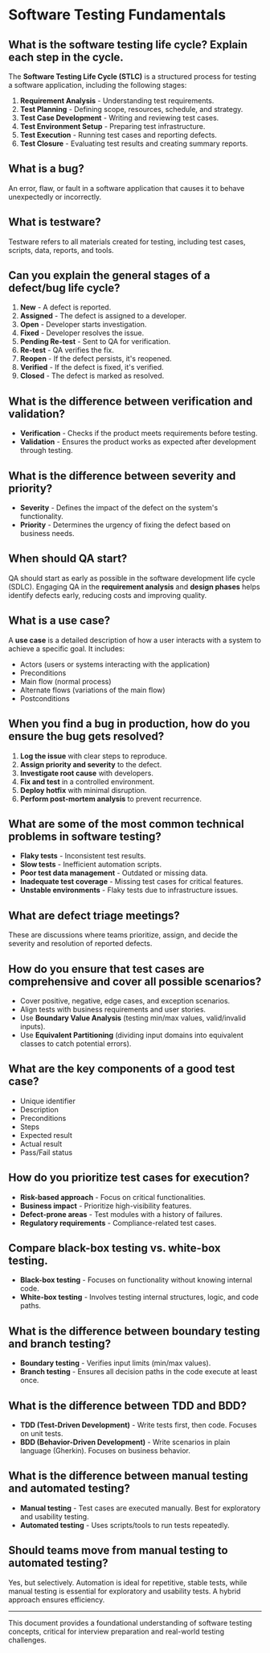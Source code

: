 # Software Testing Fundamentals

## What is the software testing life cycle? Explain each step in the cycle.

The **Software Testing Life Cycle (STLC)** is a structured process for testing a software application, including the following stages:

1. **Requirement Analysis** - Understanding test requirements.
2. **Test Planning** - Defining scope, resources, schedule, and strategy.
3. **Test Case Development** - Writing and reviewing test cases.
4. **Test Environment Setup** - Preparing test infrastructure.
5. **Test Execution** - Running test cases and reporting defects.
6. **Test Closure** - Evaluating test results and creating summary reports.

## What is a bug?

An error, flaw, or fault in a software application that causes it to behave unexpectedly or incorrectly.

## What is testware?

Testware refers to all materials created for testing, including test cases, scripts, data, reports, and tools.

## Can you explain the general stages of a defect/bug life cycle?

1. **New** - A defect is reported.
2. **Assigned** - The defect is assigned to a developer.
3. **Open** - Developer starts investigation.
4. **Fixed** - Developer resolves the issue.
5. **Pending Re-test** - Sent to QA for verification.
6. **Re-test** - QA verifies the fix.
7. **Reopen** - If the defect persists, it's reopened.
8. **Verified** - If the defect is fixed, it's verified.
9. **Closed** - The defect is marked as resolved.

## What is the difference between verification and validation?

- **Verification** - Checks if the product meets requirements before testing.
- **Validation** - Ensures the product works as expected after development through testing.

## What is the difference between severity and priority?

- **Severity** - Defines the impact of the defect on the system's functionality.
- **Priority** - Determines the urgency of fixing the defect based on business needs.

## When should QA start?

QA should start as early as possible in the software development life cycle (SDLC). Engaging QA in the **requirement analysis** and **design phases** helps identify defects early, reducing costs and improving quality.

## What is a use case?

A **use case** is a detailed description of how a user interacts with a system to achieve a specific goal. It includes:
- Actors (users or systems interacting with the application)
- Preconditions
- Main flow (normal process)
- Alternate flows (variations of the main flow)
- Postconditions

## When you find a bug in production, how do you ensure the bug gets resolved?

1. **Log the issue** with clear steps to reproduce.
2. **Assign priority and severity** to the defect.
3. **Investigate root cause** with developers.
4. **Fix and test** in a controlled environment.
5. **Deploy hotfix** with minimal disruption.
6. **Perform post-mortem analysis** to prevent recurrence.

## What are some of the most common technical problems in software testing?

- **Flaky tests** - Inconsistent test results.
- **Slow tests** - Inefficient automation scripts.
- **Poor test data management** - Outdated or missing data.
- **Inadequate test coverage** - Missing test cases for critical features.
- **Unstable environments** - Flaky tests due to infrastructure issues.

## What are defect triage meetings?

These are discussions where teams prioritize, assign, and decide the severity and resolution of reported defects.

## How do you ensure that test cases are comprehensive and cover all possible scenarios?

- Cover positive, negative, edge cases, and exception scenarios.
- Align tests with business requirements and user stories.
- Use **Boundary Value Analysis** (testing min/max values, valid/invalid inputs).
- Use **Equivalent Partitioning** (dividing input domains into equivalent classes to catch potential errors).

## What are the key components of a good test case?

- Unique identifier
- Description
- Preconditions
- Steps
- Expected result
- Actual result
- Pass/Fail status

## How do you prioritize test cases for execution?

- **Risk-based approach** - Focus on critical functionalities.
- **Business impact** - Prioritize high-visibility features.
- **Defect-prone areas** - Test modules with a history of failures.
- **Regulatory requirements** - Compliance-related test cases.

## Compare black-box testing vs. white-box testing.

- **Black-box testing** - Focuses on functionality without knowing internal code.
- **White-box testing** - Involves testing internal structures, logic, and code paths.

## What is the difference between boundary testing and branch testing?

- **Boundary testing** - Verifies input limits (min/max values).
- **Branch testing** - Ensures all decision paths in the code execute at least once.

## What is the difference between TDD and BDD?

- **TDD (Test-Driven Development)** - Write tests first, then code. Focuses on unit tests.
- **BDD (Behavior-Driven Development)** - Write scenarios in plain language (Gherkin). Focuses on business behavior.

## What is the difference between manual testing and automated testing?

- **Manual testing** - Test cases are executed manually. Best for exploratory and usability testing.
- **Automated testing** - Uses scripts/tools to run tests repeatedly.

## Should teams move from manual testing to automated testing?

Yes, but selectively. Automation is ideal for repetitive, stable tests, while manual testing is essential for exploratory and usability tests. A hybrid approach ensures efficiency.

---

This document provides a foundational understanding of software testing concepts, critical for interview preparation and real-world testing challenges.

